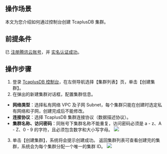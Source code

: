 ## 操作场景
本文为您介绍如何通过控制台创建 TcaplusDB 集群。

##  前提条件
已 [注册腾讯云账号](https://intl.cloud.tencent.com/document/product/378/17985)，并  [实名认证成功](https://intl.cloud.tencent.com/document/product/378/3629)。

## 操作步骤
1. 登录 [TcaplusDB 控制台](https://console.cloud.tencent.com/tcaplusdb/app)，在左侧导航选择【集群列表】页，单击【创建集群】。
2. 在弹出的新建集群对话框，配置集群信息。
 - **网络类型**：选择私有网络 VPC 及子网 Subnet，每个集群只能在创建时选定私有网络和子网，创建完成后不能修改。
 - **连接协议**：选择 TcaplusDB 集群连接协议（数据描述协议）。
 - **集群名称、访问密码**：同账号下集群名称不能重复，访问密码必须是 a - z、A - Z、0 - 9 的字符，且必须包含数字和大小写字母。
![](https://main.qcloudimg.com/raw/403156d42bf01dec755e6b169c77b160.png)
3. 单击【创建集群】，系统将会提示创建成功。
返回集群列表可查看创建完的集群，系统会为每个集群分配一个唯一的集群 ID。
![](https://main.qcloudimg.com/raw/7612056a6d9420ffb5697c0243c0e7d4.png)
